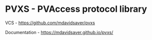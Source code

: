 PVXS - PVAccess protocol library
================================

VCS - https://github.com/mdavidsaver/pvxs

Documentation - https://mdavidsaver.github.io/pvxs/
